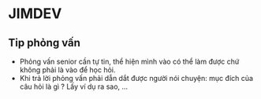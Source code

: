 # JIMDEV

## Tip phỏng vấn

- Phỏng vấn senior cần tự tin, thể hiện mình vào có thể làm được chứ không phải là vào để học hỏi.
- Khi trả lời phỏng vấn phải dẫn dắt được người nói chuyện: mục đích của câu hỏi là gì ? Lấy ví dụ ra sao, ...
